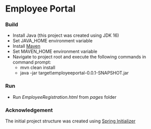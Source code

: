 # Employee Portal

### Build
- Install Java (this project was created using JDK 16)
- Set JAVA_HOME environment variable
- Install [Maven](https://maven.apache.org/)
- Set MAVEN_HOME environment variable
- Navigate to project root and execute the following commands in command prompt:
	- mvn clean install
	- java -jar target\employeeportal-0.0.1-SNAPSHOT.jar

### Run
- Run *EmployeeRegistration.html* from *pages* folder

### Acknowledgement
The initial project structure was created using [Spring Initializer](https://start.spring.io/)